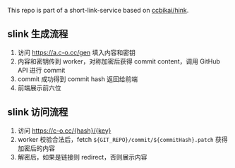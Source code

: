 This repo is part of a short-link-service based on [ccbikai/hink](https://github.com/ccbikai/hink).

## slink 生成流程
1. 访问 https://a.c-o.cc/gen 填入内容和密钥
2. 内容和密钥传到 worker，对称加密后获得 commit content，调用 GitHub API 进行 commit
3. commit 成功得到 commit hash 返回给前端
4. 前端展示前六位

## slink 访问流程
1. 访问 https://c-o.cc/{hash}/{key}
2. worker 校验合法后，fetch `${GIT_REPO}/commit/${commitHash}.patch` 获得加密后的内容
3. 解密后，如果是链接则 redirect，否则展示内容
